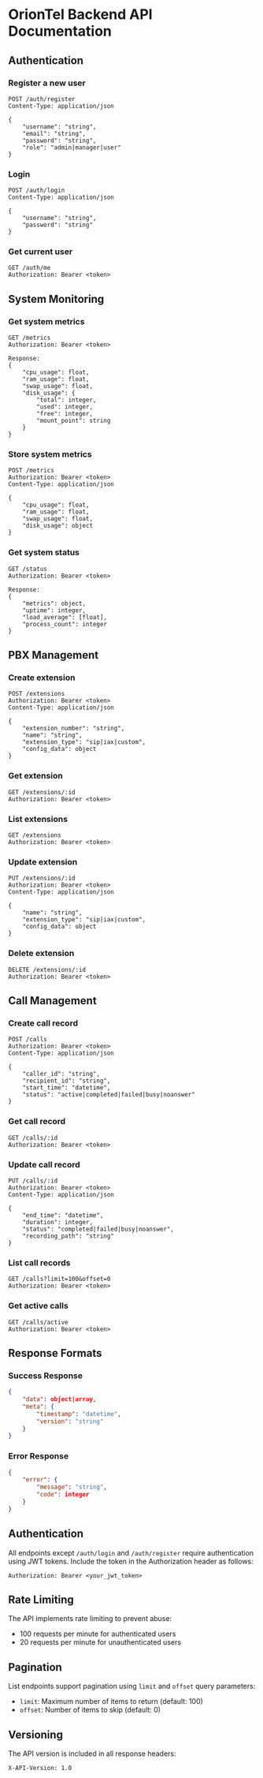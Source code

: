 # OrionTel Backend API Documentation

## Authentication

### Register a new user
```http
POST /auth/register
Content-Type: application/json

{
    "username": "string",
    "email": "string",
    "password": "string",
    "role": "admin|manager|user"
}
```

### Login
```http
POST /auth/login
Content-Type: application/json

{
    "username": "string",
    "password": "string"
}
```

### Get current user
```http
GET /auth/me
Authorization: Bearer <token>
```

## System Monitoring

### Get system metrics
```http
GET /metrics
Authorization: Bearer <token>

Response:
{
    "cpu_usage": float,
    "ram_usage": float,
    "swap_usage": float,
    "disk_usage": {
        "total": integer,
        "used": integer,
        "free": integer,
        "mount_point": string
    }
}
```

### Store system metrics
```http
POST /metrics
Authorization: Bearer <token>
Content-Type: application/json

{
    "cpu_usage": float,
    "ram_usage": float,
    "swap_usage": float,
    "disk_usage": object
}
```

### Get system status
```http
GET /status
Authorization: Bearer <token>

Response:
{
    "metrics": object,
    "uptime": integer,
    "load_average": [float],
    "process_count": integer
}
```

## PBX Management

### Create extension
```http
POST /extensions
Authorization: Bearer <token>
Content-Type: application/json

{
    "extension_number": "string",
    "name": "string",
    "extension_type": "sip|iax|custom",
    "config_data": object
}
```

### Get extension
```http
GET /extensions/:id
Authorization: Bearer <token>
```

### List extensions
```http
GET /extensions
Authorization: Bearer <token>
```

### Update extension
```http
PUT /extensions/:id
Authorization: Bearer <token>
Content-Type: application/json

{
    "name": "string",
    "extension_type": "sip|iax|custom",
    "config_data": object
}
```

### Delete extension
```http
DELETE /extensions/:id
Authorization: Bearer <token>
```

## Call Management

### Create call record
```http
POST /calls
Authorization: Bearer <token>
Content-Type: application/json

{
    "caller_id": "string",
    "recipient_id": "string",
    "start_time": "datetime",
    "status": "active|completed|failed|busy|noanswer"
}
```

### Get call record
```http
GET /calls/:id
Authorization: Bearer <token>
```

### Update call record
```http
PUT /calls/:id
Authorization: Bearer <token>
Content-Type: application/json

{
    "end_time": "datetime",
    "duration": integer,
    "status": "completed|failed|busy|noanswer",
    "recording_path": "string"
}
```

### List call records
```http
GET /calls?limit=100&offset=0
Authorization: Bearer <token>
```

### Get active calls
```http
GET /calls/active
Authorization: Bearer <token>
```

## Response Formats

### Success Response
```json
{
    "data": object|array,
    "meta": {
        "timestamp": "datetime",
        "version": "string"
    }
}
```

### Error Response
```json
{
    "error": {
        "message": "string",
        "code": integer
    }
}
```

## Authentication

All endpoints except `/auth/login` and `/auth/register` require authentication using JWT tokens.
Include the token in the Authorization header as follows:

```http
Authorization: Bearer <your_jwt_token>
```

## Rate Limiting

The API implements rate limiting to prevent abuse:
- 100 requests per minute for authenticated users
- 20 requests per minute for unauthenticated users

## Pagination

List endpoints support pagination using `limit` and `offset` query parameters:
- `limit`: Maximum number of items to return (default: 100)
- `offset`: Number of items to skip (default: 0)

## Versioning

The API version is included in all response headers:
```http
X-API-Version: 1.0
``` 